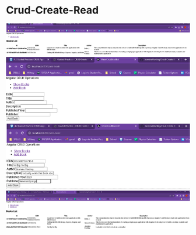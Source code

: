# Crud-Create-Read
![Alt text](image-3.png)
![Alt text](image-2.png)
![Alt text](image-1.png)
![Alt text](image.png)
